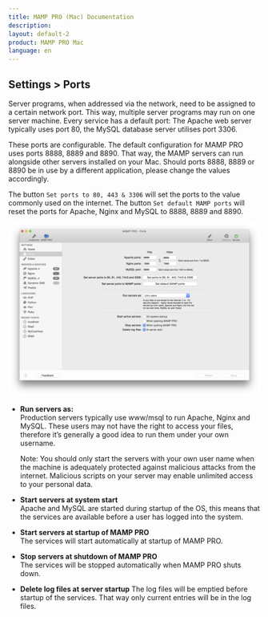 ```yaml
---
title: MAMP PRO (Mac) Documentation
description: 
layout: default-2
product: MAMP PRO Mac
language: en
---
```


## Settings > Ports

Server programs, when addressed via the network, need to be assigned to a certain network port. This way, multiple server programs may run on one server machine. Every service has a default port: The Apache web server typically uses port 80, the MySQL database server utilises port 3306.

These ports are configurable. The default configuration for MAMP PRO uses ports 8888, 8889 and 8890. That way, the MAMP servers can run alongside other servers installed on your Mac. Should ports 8888, 8889 or 8890 be in use by a different application, please change the values accordingly.

The button `Set ports to 80, 443 & 3306` will set the ports to the value commonly used on the internet. The button `Set default MAMP ports` will reset the ports for Apache, Nginx and MySQL to 8888, 8889 and 8890.

![MAMP](Ports.png)

*  **Run servers as:**  
   Production servers typically use www/msql to run Apache, Nginx and MySQL. These users may not have the right to access your files, therefore it’s generally a good idea to run them under your own username.  
   
   <div class="alert" role="alert">
   Note: You should only start the servers with your own user name when the machine is adequately protected against
   malicious attacks from the internet. Malicious scripts on your server may enable unlimited access to your personal data.
   </div>

*  **Start servers at system start**  
   Apache and MySQL are started during startup of the OS, this means that the services are available before a user
   has logged into the system.

*  **Start servers at startup of MAMP PRO**  
   The services will start automatically at startup of MAMP PRO.

*  **Stop servers at shutdown of MAMP PRO**  
   The services will be stopped automatically when MAMP PRO shuts down.

*  **Delete log files at server startup**
   The log files will be emptied before startup of the services. That way only current entries will be in the log files.
